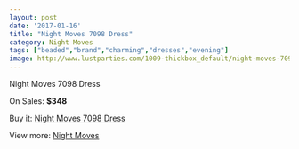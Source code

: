 ```yaml
---
layout: post
date: '2017-01-16'
title: "Night Moves 7098 Dress"
category: Night Moves
tags: ["beaded","brand","charming","dresses","evening"]
image: http://www.lustparties.com/1009-thickbox_default/night-moves-7098-dress.jpg
---
```

Night Moves 7098 Dress

On Sales: **$348**
<a href="https://www.lustparties.com/en/night-moves/331-night-moves-7098-dress.html"><amp-img layout="responsive" width="600" height="600" src="//www.lustparties.com/1009-thickbox_default/night-moves-7098-dress.jpg" alt="Night Moves 7098 Dress 0" /></a>
<a href="https://www.lustparties.com/en/night-moves/331-night-moves-7098-dress.html"><amp-img layout="responsive" width="600" height="600" src="//www.lustparties.com/1010-thickbox_default/night-moves-7098-dress.jpg" alt="Night Moves 7098 Dress 1" /></a>
<a href="https://www.lustparties.com/en/night-moves/331-night-moves-7098-dress.html"><amp-img layout="responsive" width="600" height="600" src="//www.lustparties.com/1011-thickbox_default/night-moves-7098-dress.jpg" alt="Night Moves 7098 Dress 2" /></a>

Buy it: [Night Moves 7098 Dress](https://www.lustparties.com/en/night-moves/331-night-moves-7098-dress.html "Night Moves 7098 Dress")

View more: [Night Moves](https://www.lustparties.com/en/3-night-moves "Night Moves")